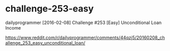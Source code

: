 # challenge-253-easy
dailyprogrammer [2016-02-08] Challenge #253 [Easy] Unconditional Loan Income

https://www.reddit.com/r/dailyprogrammer/comments/44qzj5/20160208_challenge_253_easy_unconditional_loan/
